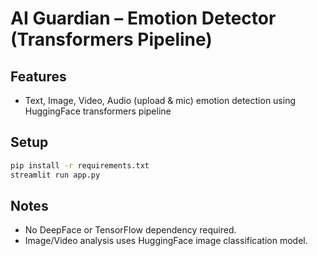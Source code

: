 # AI Guardian – Emotion Detector (Transformers Pipeline)

## Features

- Text, Image, Video, Audio (upload & mic) emotion detection using HuggingFace transformers pipeline

## Setup

```bash
pip install -r requirements.txt
streamlit run app.py
```

## Notes

- No DeepFace or TensorFlow dependency required.
- Image/Video analysis uses HuggingFace image classification model.
